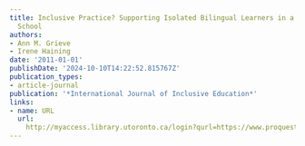 ```yaml
---
title: Inclusive Practice? Supporting Isolated Bilingual Learners in a Mainstream
  School
authors:
- Ann M. Grieve
- Irene Haining
date: '2011-01-01'
publishDate: '2024-10-10T14:22:52.815767Z'
publication_types:
- article-journal
publication: '*International Journal of Inclusive Education*'
links:
- name: URL
  url: 
    http://myaccess.library.utoronto.ca/login?qurl=https://www.proquest.com/docview/889924619?accountid=14771&bdid=38382&_bd=pFIhuosdFXiQ%2BxRPpwvPaHjrl8s%3D
---
```

